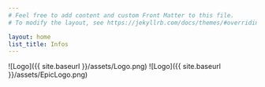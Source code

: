 ```yaml
---
# Feel free to add content and custom Front Matter to this file.
# To modify the layout, see https://jekyllrb.com/docs/themes/#overriding-theme-defaults

layout: home
list_title: Infos
---
```

![Logo]({{ site.baseurl }}/assets/Logo.png)
![Logo]({{ site.baseurl }}/assets/EpicLogo.png)
